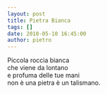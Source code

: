 ```yaml
---
layout: post
title: Pietra Bianca
tags: []
date: 2010-05-10 16:45:00
author: pietro
---
```

Piccola roccia bianca<br/>che viene da lontano<br/>e profuma delle tue mani<br/>non è una pietra è un talismano.
